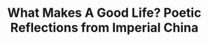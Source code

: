 ---
layout: collection
title: 'What Makes A Good Life? Poetic Reflections from Imperial China'
breadcrumb: true
permalink: "/collections/good-life/"
identifier: good-life
image: 
---